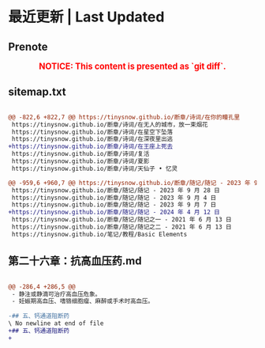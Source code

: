 # 最近更新 | Last Updated

## Prenote

<p style="font-size: larger; font-weight: bold; color: red; text-align: center;">NOTICE: This content is presented as `git diff`.</p>

## sitemap.txt

```diff

@@ -822,6 +822,7 @@ https://tinysnow.github.io/断章/诗词/在你的瞳孔里
 https://tinysnow.github.io/断章/诗词/在无人的城市，放一束烟花
 https://tinysnow.github.io/断章/诗词/在星空下坠落
 https://tinysnow.github.io/断章/诗词/在深夜里出逃
+https://tinysnow.github.io/断章/诗词/在王座上死去
 https://tinysnow.github.io/断章/诗词/复活
 https://tinysnow.github.io/断章/诗词/夏影
 https://tinysnow.github.io/断章/诗词/天仙子 • 忆灵

@@ -959,6 +960,7 @@ https://tinysnow.github.io/断章/随记/随记 - 2023 年 9 月 15 日
 https://tinysnow.github.io/断章/随记/随记 - 2023 年 9 月 28 日
 https://tinysnow.github.io/断章/随记/随记 - 2023 年 9 月 4 日
 https://tinysnow.github.io/断章/随记/随记 - 2023 年 9 月 7 日
+https://tinysnow.github.io/断章/随记/随记 - 2024 年 4 月 12 日
 https://tinysnow.github.io/断章/随记/随记之一 - 2021 年 6 月 13 日
 https://tinysnow.github.io/断章/随记/随记之二 - 2021 年 6 月 13 日
 https://tinysnow.github.io/笔记/教程/Basic Elements
```

## 第二十六章：抗高血压药.md

```diff

@@ -286,4 +286,5 @@
 - 静注或静滴可治疗高血压危象。
 - 妊娠期高血压、嗜铬细胞瘤、麻醉或手术时高血压。
 
-## 五、钙通道阻断药
\ No newline at end of file
+## 五、钙通道阻断药
+
```
